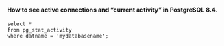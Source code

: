 #### How to see active connections and “current activity” in PostgreSQL 8.4. 
```
select *
from pg_stat_activity
where datname = 'mydatabasename';
```
